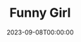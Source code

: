 ---
title: Funny Girl
date: 2023-09-08T00:00:00
opening_date: 1967-11-24
closing_date: 1967-12-09
layout: productions
program:
Theatre: Theatre Jacksonville
Venue: Little Theatre
cast:
- Fanny Brice: Thelma Baker
- John: Jeff Campbell
- Emma: Jeannie Marks
- Piano Player: Bob Fahringer
- Mrs. Brice: Terry McIntire
- Mrs. Strakosh: Lyn Lazarus
- Mrs. Meeker: Marge Rocca
- Mrs. O'Malley: Irene Walsh
- Tom Keeney: Ernest Goldsmith
- Eddie Ryan: Frank Spolar
- Cornet Player: Don Thompson
- Polly: Jinny Kordek
- Bubbles: Loretta Dingman
- Vera: Harriet Miltenberg
- Maude: Jan Brown
- Nick Arnstein: Jimtom Richardson
- Show Girl:
  - Maria Alarcon
  - Christa Long
- Keeny Boy:
  - Nolan Dingman
  - Conrad Peterson
  - Mike Ryan
  - Richard Welch
- Florenz Ziegfeld: Don Stevenson
- Mimsey: Pattie McFetrich
- Ziegfield Tenor:
  - Bobby W. Tullos
  - Jim Pitts
- Ziegfield Dancer: Nolan Dingman
- Paul: Tom Green
- Jenny: Maria Alarcon
- Mr. Renaldi: Bill Forsythe
- Stagehand:
  - Al Gimbel
  - Sidney Backer
  - Bill Forsythe
  - Tom Green
  - Mike Ryan
  - Ham Waddell
- Show Girl, Show Boy, or Neighbor:
  - Maria Alarcon
  - Debbie Brosche
  - Jan Brown
  - Lark Brown
  - Loretta Dingman
  - Nolan Dingman
  - Bill Forsythe
  - Tom Green
  - Jinny Kordek
  - Christa Long
  - Pattie McFetrich
  - Harriet Miltenberg
  - Betty Paul
  - Conrad Peterson
  - Mike Ryan
  - Louise Webster
  - Richard Welch
crew:
- Director: Robert Knowles
- Musical Director: Rosalind McCall
- Choreographer: Frank Spolar
- Designer: Phil Fitzpatrick
- Septet and Strings: Lee Toney
- Stage Manager: Marshall Grauer
- Assistant Stage Manager:
  - Sidney Backer
  - Al Gimbel
- Costume Head: Gwen Nearhoof
- Costumes:
  - Gert Berman
  - Nancy Fitzpatrick
  - Nancy Knowles
  - Tootsie Backer
  - Annette Grauer
- Property Head: Gladys Dale
- Properties:
  - Katherine Smith
  - Esther Barnes
  - Carol Lucas
  - Helen Roberts
  - Judy Pryor
  - Pamela Nearhoof
  - Helga Liliskis
- Make-up:
  - Terry McIntire
  - Annette Grauer
  - Gladys Witten
  - Marshall Grauer
- Lighting:
  - Hal Nearhoof
  - Peggy Miller
- Follow Spot:
  - Ellen Black
  - Jane Boyd
- Set Construction:
  - Carol Lucas
  - Andy Liliskis
  - Ham Waddell
  - Jane Boyd
  - Sidney Backer
  - Hal Nearhoof
  - Al Gimbel
  - Nancy Fitzpatrick
  - Nancy Knowles
  - Bill Bacon
- Stage Crew:
  - Sidney Backer
  - Al Gimbel
  - Andy Liliskis
  - Bill Bacon
  - Phil Fitzpatrick
  - Ham Waddell
  - Lauren Murray
- Who's Who Program Notes: Jocelyn Brown
orchestra:
---